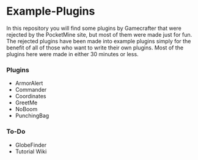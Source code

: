 # Example-Plugins
In this repository you will find some plugins by Gamecrafter that were rejected by the PocketMine site, but most of them were
made just for fun. The rejected plugins have been made into example plugins simply for the benefit of all of those who want to
write their own plugins. Most of the plugins here were made in either 30 minutes or less.

### Plugins
* ArmorAlert
* Commander
* Coordinates
* GreetMe
* NoBoom
* PunchingBag

### To-Do
* GlobeFinder
* Tutorial Wiki
